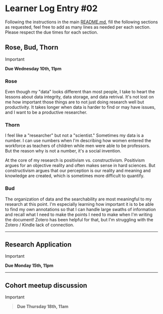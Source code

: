 # Learner Log Entry #02

Following the instructions in the main [README.md](README.md/#entries-instructions), fill the following sections as requested, feel free to add as many lines as needed per each section. Please respect the due times for each section.

## Rose, Bud, Thorn

> [!IMPORTANT]
> **Due Wednesday 10th, 11pm**

### Rose
Even though my "data" looks different than most people, I take to heart the lessons about data integrity, data storage, and data retrival. It's not lost on me how important those things are to not just doing research well but productivity. It takes longer when data is harder to find or may have issues, and I want to be a productive researcher.

### Thorn
I feel like a "researcher" but not a "scientist." Sometimes my data is a number. I can use numbers when I'm describing how women entered the workforce as teachers of children while men were able to be professors. But the reason why is not a number, it's a social invention. 

At the core of my research is positivism vs. constructivism. Positivism argues for an objective reality and often makes sense in hard sciences. But constructivism argues that our perception is our reality and meaning and knowledge are created, which is sometimes more difficult to quantify.

### Bud
The organization of data and the searchability are most meaningful to my research at this point. I'm especially learning how important it is to be able to find my own annotations so that I can handle large swaths of information and recall what I need to make the points I need to make when I'm writing the document! Zotero has been helpful for that, but I'm struggling with the Zotero / Kindle lack of connection.

---

## Research Application

> [!IMPORTANT]
> **Due Monday 15th, 11pm**


---

## Cohort meetup discussion

> [!IMPORTANT]

> **Due Thursday 18th, 11am**
